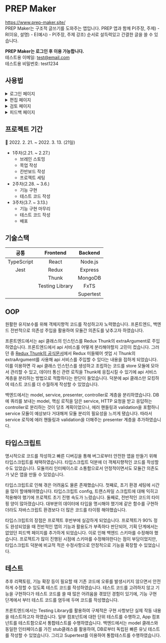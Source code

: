 # PREP Maker

https://www.prep-maker.site/  
PREP Maker는 구조적 글쓰기를 도와주는 앱입니다. PREP 앱과 함께 P(주장, 주제) - R(이유, 설명) - E(예시) - P(주장, 주제 강조) 순서로 설득력있고 간결한 글을 쓸 수 있습니다.

**PREP Maker는 로그인 후 이용 가능합니다.**  
테스트용 이메일: test@email.com  
테스트용 비밀번호: test1234

## 사용법

 <details>
  <summary>로그인 페이지</summary>
  <div markdown="1">

![로그인 페이지](https://user-images.githubusercontent.com/80461702/159209265-baa73dbe-427e-490f-ae31-0c55e7bb9091.png)

1. 로그인을 합니다. 계정이 없으면 회원가입을 합니다.
</div>
</details>

 <details>
  <summary>편집 페이지</summary>
  <div markdown="1">

![편집 페이지](https://user-images.githubusercontent.com/80461702/159209328-dae5e2ea-c01f-4e65-b333-366f276e25a9.png)
![편집 페이지](https://user-images.githubusercontent.com/80461702/159209337-00f274df-b928-415f-9fcd-d6224142c000.png)

2. 새 글을 생성합니다.
3. 블록을 생성합니다.
4. 블록 타입에 맞게 글을 씁니다.
5. 제목을 클릭하면 제목을 수정할 수 있습니다.
6. 블록 삭제 버튼을 눌러 블록을 삭제할 수 있습니다.

7. 블록을 드래그 앤 드롭하여 PREP 순서로 블록을 합체합니다. 문단 검사를 통과하지 못한 블록은 합체가 불가합니다.
8. 블록이 모두 합체되면 완료 버튼을 눌러 검토 페이지로 이동합니다.

9. 로그인을 합니다. 계정이 없으면 회원가입을 합니다.
</div>
</details>

<details>
  <summary>검토 페이지</summary>
  <div markdown="1">
  
![검토 페이지](https://user-images.githubusercontent.com/80461702/159209690-0d7ee104-5e7d-403a-8a48-59b5ad039bb1.png)

9. 검토페이지에서 문단을 클릭하여 문단을 수정할 수 있습니다.
10. 공유버튼을 눌러 다른 사람에게 공유할 수 있는 링크를 복사할 수 있습니다.
</div>
</details>

<details>
  <summary>피드백 페이지</summary>
  <div markdown="1">
  
![피드백 페이지](https://user-images.githubusercontent.com/80461702/159209604-b1c9bd32-f023-47b1-af60-d52a42d889be.png)

11. 공유된 링크를 주소에 붙여넣으면 피드백 페이지가 열립니다.
12. 피드백 페이지에서 문단을 클릭하면 코멘트를 작성할 수 있습니다. 로그인하지 않은 사용자는 로그인 페이지로 이동할 수 있습니다.
13. 코멘트 작성 버튼을 누르면 pending 상태의 코멘트가 생성됩니다.
14. 완료 버튼을 눌러 전송, 취소를 선택할 수 있습니다. 전송 버튼을 누르면 코멘트가 저장됩니다. 취소 버튼을 누르면 pending 상태인 코멘트가 삭제됩니다.
15. 코멘트 작성자는 삭제 버튼을 눌러 작성된 코멘트를 삭제할 수 있습니다.
</div>
</details>

## 프로젝트 기간

📆 2022. 2. 21. ~ 2022. 3. 13. (21일)

- 1주차(2.21. ~ 2.27.)
  - 브레인 스토밍
  - 목업 작성
  - 칸반보드 작성
  - 프로젝트 세팅
- 2주차(2.28. ~ 3.6.)
  - 기능 구현
  - 테스트 코드 작성
- 3주차(3.7. ~ 3.13.)
  - 기능 구현 마무리
  - 테스트 코드 작성
  - 배포

## 기술스택

|    공통    |    Frontend     |  Backend  |
| :--------: | :-------------: | :-------: |
| TypeScript |      React      |  Node.js  |
|    Jest    |      Redux      |  Express  |
|            |      Thunk      |  MongoDB  |
|            | Testing Library |   FxTS    |
|            |                 | Supertest |

## OOP

원활한 유지보수를 위해 객체지향적 코드를 작성하고자 노력했습니다. 프론트엔드, 백엔드 전반적으로 의존성 주입을 활용하여 모듈간 의존도를 낮추고자 하였습니다.

프론트엔드에서는 api 클래스의 인스턴스를 Redux Thunk의 extraArgument로 주입하였습니다. 프론트엔드에서 api 서비스를 어떻게 분리해야할지 고민이 컸습니다. 그러던 중 [Redux Thunk의 공식문서](https://github.com/reduxjs/redux-thunk)에서 Redux 미들웨어 셋업 시 Thunk의 extraArgument를 사용해 api 서비스를 주입할 수 있다는 내용을 접하게 되었습니다. 이를 이용하면 각 api 클래스 인스턴스를 생성하고 조립하는 코드를 store 모듈에 모아서 관리할 수 있고, 데이터 통신 관련 로직을 Thunk에 응집시킬 수 있기에 api 서비스 계층을 분리하는 방법으로 적합하다는 판단이 들었습니다. 덕분에 api 클래스만 모킹하여 테스트 코드를 더 수월하게 작성할 수 있었습니다.

백엔드에서는 model, service, presenter, controller로 계층을 분리하였습니다. DB에 쿼리를 보내는 model, 핵심 로직을 담은 service, HTTP 요청을 받고 응답하는 controller로 분리하는 것이 당초 계획이었으나, 에러 핸들링과 validation을 포함하니 service 모듈이 예상보다 거대해져 모듈 분리의 필요성을 느끼게 됐습니다. 따라서 service 로직에 에러 핸들링과 validation을 더해주는 presenter 계층을 추가하였습니다.

## 타입스크립트

명시적으로 코드를 작성하고 빠른 디버깅을 통해 버그로부터 안전한 앱을 만들기 위해 타입스크립트를 채택하였습니다. 타입스크립트 덕분에 더 객체지향적인 코드를 작성할 수도 있었습니다. 모듈끼리 인터페이스로 소통함으로서 안정적이면서도 모듈간 의존도가 낮은 앱을 만들 수 있었습니다.

타입스크립트로 인해 겪은 어려움도 물론 존재했습니다. 첫째로, 초기 환경 세팅에 시간을 많이 할애해야했습니다. 타입스크립트 config, 트랜스파일 스크립트에 대해 익히고 적용해야 했기에 프로젝트 초기 진행 속도가 느렸습니다. 둘째로, 전반적인 코드의 타이핑 양이 많아졌습니다. 대부분의 데이터에 타입을 명시해야 했기에 같은 함수를 구현하더라도 자바스크립트 환경보다 더 많은 코드를 타이핑 해야했습니다.

타입스크립트의 장점은 프로젝트 후반부에 실감하게 되었습니다. 프로젝트가 90% 정도 완성되었을 때 전반적인 앱의 기능과 활용도가 부족하다 판단되어, 기획 단계에서는 없었던 피드백 페이지를 추가하게 되었습니다. 이로 인해 백엔드 스키마를 수정해야 했습니다. 프로젝트가 많이 진행된 시점에 스키마를 수정해야한다는 점이 부담이었지만, 타입스크립트 덕분에 비교적 적은 수정사항으로 안정적으로 기능을 확장할 수 있었습니다.

## 테스트

추후 리팩토링, 기능 확장 등이 필요할 때 기존 코드에 오류를 발생시키지 않으면서 안전하게 수정할 수 있도록 테스트 코드를 작성하였습니다. 테스트 코드를 고려하지 않고 기능을 구현하다가 테스트 코드를 쓸 때 많은 어려움을 겪었던 경험이 있기에, 기능 구현 단계에서 부터 테스트 코드를 염두에 두며 코드를 작성했습니다.

프론트엔드에서는 Testing Library를 활용하여 구체적은 구현 사항보단 실제 작동 내용을 테스트하고자 하였습니다. 일부 컴포넌트에 대한 단위 테스트를 수행하고, App 컴포넌트를 테스트함으로서 통합테스트를 수행하였습니다. 백엔드에서는 model 클래스와 동일한 인터페이스를 가진 stub클래스를 활용하여, DB로부터 독립된 빠른 유닛 테스트를 작성할 수 있었습니다. 그리고 Supertest를 이용하여 통합테스트를 수행하였습니다.

